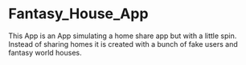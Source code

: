 # Fantasy_House_App
This App is an App simulating a home share app but with a little spin.  Instead of sharing homes it is created with a bunch of fake users and fantasy world houses.
